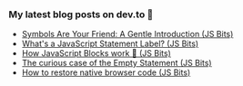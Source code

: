 ### My latest blog posts on dev.to 📖

<!-- BLOG-POST-LIST:START -->
- [Symbols Are Your Friend: A Gentle Introduction (JS Bits)](https://dev.to/cilly_boloe/symbols-are-your-friend-a-gentle-introduction-js-bits-23af)
- [What's a JavaScript Statement Label? (JS Bits)](https://dev.to/cilly_boloe/what-s-a-javascript-statement-label-js-bits-1ed5)
- [How JavaScript Blocks work 🧱 (JS Bits)](https://dev.to/cilly_boloe/how-javascript-blocks-work-js-bits-aha)
- [The curious case of the Empty Statement (JS Bits)](https://dev.to/cilly_boloe/the-curious-case-of-the-empty-statement-js-bits-31ha)
- [How to restore native browser code (JS Bits)](https://dev.to/cilly_boloe/how-to-restore-native-browser-code-3e6e)
<!-- BLOG-POST-LIST:END -->

